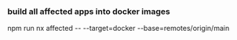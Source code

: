 
### build all affected apps into docker images

npm run nx affected -- --target=docker --base=remotes/origin/main
